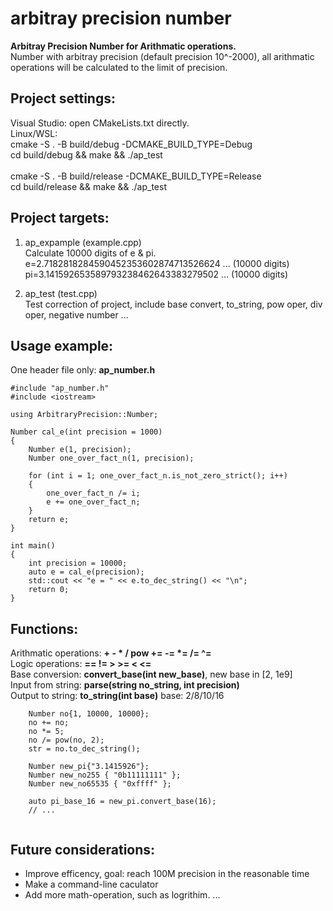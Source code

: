 # arbitray precision number

**Arbitray Precision Number for Arithmatic operations.** <br>
Number with arbitray precision (default precision 10^-2000), all arithmatic operations will be calculated to the limit of precision.
<br>

## Project settings:
Visual Studio: open CMakeLists.txt directly.<br>
Linux/WSL:<br>
	cmake -S . -B build/debug -DCMAKE_BUILD_TYPE=Debug<br>
	cd build/debug && make && ./ap_test<br>
	<br>
	cmake -S . -B build/release -DCMAKE_BUILD_TYPE=Release<br>
	cd build/release && make && ./ap_test<br>

## Project targets:
1. ap_expample (example.cpp)<br>
	Calculate 10000 digits of e & pi. <br>
	e=2.7182818284590452353602874713526624 ... (10000 digits) <br>
	pi=3.141592653589793238462643383279502 ... (10000 digits) <br>

2. ap_test (test.cpp)<br>
	Test correction of project, include base convert, to_string, pow oper, div oper, negative number ...<br>

## Usage example:
One header file only: **ap_number.h**
<br>
```
#include "ap_number.h"
#include <iostream>

using ArbitraryPrecision::Number;

Number cal_e(int precision = 1000)
{
	Number e(1, precision);
	Number one_over_fact_n(1, precision);

	for (int i = 1; one_over_fact_n.is_not_zero_strict(); i++)
	{
		one_over_fact_n /= i;
		e += one_over_fact_n;
	}
	return e;
}

int main()
{
	int precision = 10000;
	auto e = cal_e(precision);
	std::cout << "e = " << e.to_dec_string() << "\n";
	return 0;
}
```

## Functions:
Arithmatic operations: **+ - * / pow += -= *= /= ^=**<br>
Logic operations: **== != > >= < <=**<br>
Base conversion: **convert_base(int new_base)**, new base in [2, 1e9]<br>
Input from string: **parse(string no_string, int precision)**<br>
Output to string: **to_string(int base)**  base: 2/8/10/16<br>

```
	Number no{1, 10000, 10000};
	no += no;
	no *= 5;
	no /= pow(no, 2);
	str = no.to_dec_string();

	Number new_pi{"3.1415926"};
	Number new_no255 { "0b11111111" };
	Number new_no65535 { "0xffff" };

	auto pi_base_16 = new_pi.convert_base(16);
	// ...
	
```

## Future considerations:
- Improve efficency, goal: reach 100M precision in the reasonable time
- Make a command-line caculator
- Add more math-operation, such as logrithim.
...

